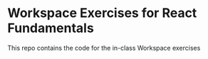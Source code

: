 # Workspace Exercises for React Fundamentals

This repo contains the code for the in-class Workspace exercises
